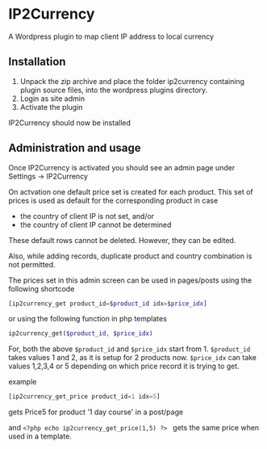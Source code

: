 # IP2Currency

A Wordpress plugin to map client IP address to local currency

## Installation

1. Unpack the zip archive and place the folder ip2currency containing plugin source files, into the wordpress plugins directory.
2. Login as site admin
3. Activate the plugin

IP2Currency should now be installed

## Administration and usage

Once IP2Currency is activated you should see an admin page under Settings -> IP2Currency

On actvation one default price set is created for each product. This set of prices is used as default for the corresponding product in case
* the country of client IP is not set, and/or
* the country of client IP cannot be determined

These default rows cannot be deleted. However, they can be edited.

Also, while adding records, duplicate product and country combination is not permitted.

The prices set in this admin screen can be used in pages/posts using the following shortcode
```php
[ip2currency_get product_id=$product_id idx=$price_idx]
```
or using the following function in php templates
```php
ip2currency_get($product_id, $price_idx)
```
For, both the above `$product_id` and `$price_idx` start from 1.
`$product_id` takes values 1 and 2, as it is setup for 2 products now.
`$price_idx` can take values 1,2,3,4 or 5 depending on which price record it is trying to get.

example
```php
[ip2currency_get_price product_id=1 idx=5]
```
gets Price5 for product '1 day course' in a post/page


and `<?php echo ip2currency_get_price(1,5) ?> ` gets the same price when used in a template.

